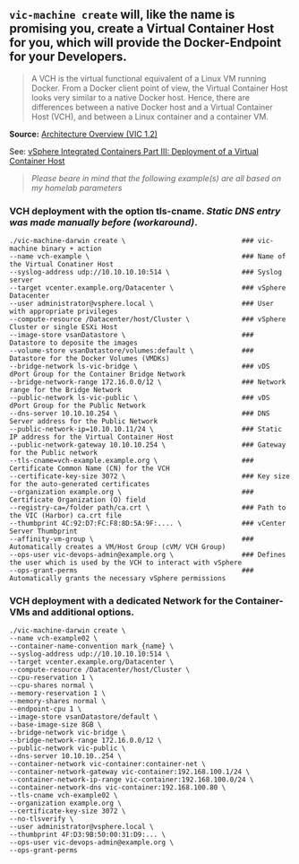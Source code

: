## `vic-machine create` will, like the name is promising you, create a Virtual Container Host for you, which will provide the Docker-Endpoint for your Developers.

> A VCH is the virtual functional equivalent of a Linux VM running Docker. From a Docker client point of view, the Virtual Container Host looks very similar to a native Docker host. Hence, there are differences between a native Docker host and a Virtual Container Host (VCH), and between a Linux container and a container VM.

**Source:** <a href="https://www.vmware.com/content/dam/digitalmarketing/vmware/en/pdf/vsphere/vmware-vsphere-integrated-containers-white-paper.pdf" target="_blank">Architecture Overview (VIC 1.2)</a>

See: <a href="https://rguske.github.io/post/vsphere-integrated-containers-part-iii-deployment-of-a-virtual-container-host/" target="_blank">vSphere Integrated Containers Part III: Deployment of a Virtual Container Host</a>

> *Please beare in mind that the following example(s) are all based on my homelab parameters*

### VCH deployment with the option tls-cname. *Static DNS entry was made manually before (workaround)*.

```
./vic-machine-darwin create \                             ### vic-machine binary + action
--name vch-example \                                      ### Name of the Virtual Conatiner Host
--syslog-address udp://10.10.10.10:514 \                  ### Syslog server
--target vcenter.example.org/Datacenter \                 ### vSphere Datacenter
--user administrator@vsphere.local \                      ### User with appropriate privileges
--compute-resource /Datacenter/host/Cluster \             ### vSphere Cluster or single ESXi Host
--image-store vsanDatastore \                             ### Datastore to deposite the images
--volume-store vsanDatastore/volumes:default \            ### Datastore for the Docker Volumes (VMDKs)
--bridge-network ls-vic-bridge \                          ### vDS dPort Group for the Container Bridge Network
--bridge-network-range 172.16.0.0/12 \                    ### Network range for the Bridge Network
--public-network ls-vic-public \                          ### vDS dPort Group for the Public Network
--dns-server 10.10.10.254 \                               ### DNS Server address for the Public Network
--public-network-ip=10.10.10.11/24 \                      ### Static IP address for the Virtual Container Host
--public-network-gateway 10.10.10.254 \                   ### Gateway for the Public network
--tls-cname=vch-example.example.org \                     ### Certificate Common Name (CN) for the VCH
--certificate-key-size 3072 \                             ### Key size for the auto-generated certificates
--organization example.org \                              ### Certificate Organization (O) field
--registry-ca=/folder path/ca.crt \                       ### Path to the VIC (Harbor) ca.crt file
--thumbprint 4C:92:D7:FC:F8:8D:5A:9F:.... \               ### vCenter Server Thumbprint
--affinity-vm-group \                                     ### Automatically creates a VM/Host Group (cVM/ VCH Group)
--ops-user vic-devops-admin@example.org \                 ### Defines the user which is used by the VCH to interact with vSphere
--ops-grant-perms                                         ### Automatically grants the necessary vSphere permissions
```

### VCH deployment with a dedicated Network for the Container-VMs and additional options.

```
./vic-machine-darwin create \
--name vch-example02 \
--container-name-convention mark_{name} \
--syslog-address udp://10.10.10.10:514 \
--target vcenter.example.org/Datacenter \
--compute-resource /Datacenter/host/Cluster \
--cpu-reservation 1 \
--cpu-shares normal \
--memory-reservation 1 \
--memory-shares normal \
--endpoint-cpu 1 \
--image-store vsanDatastore/default \
--base-image-size 8GB \
--bridge-network vic-bridge \
--bridge-network-range 172.16.0.0/12 \
--public-network vic-public \
--dns-server 10.10.10..254 \
--container-network vic-container:container-net \
--container-network-gateway vic-container:192.168.100.1/24 \
--container-network-ip-range vic-container:192.168.100.0/24 \
--container-network-dns vic-container:192.168.100.80 \
--tls-cname vch-example02 \
--organization example.org \
--certificate-key-size 3072 \
--no-tlsverify \
--user administrator@vsphere.local \
--thumbprint 4F:D3:9B:50:00:31:D9:... \
--ops-user vic-devops-admin@example.org \
--ops-grant-perms
```
